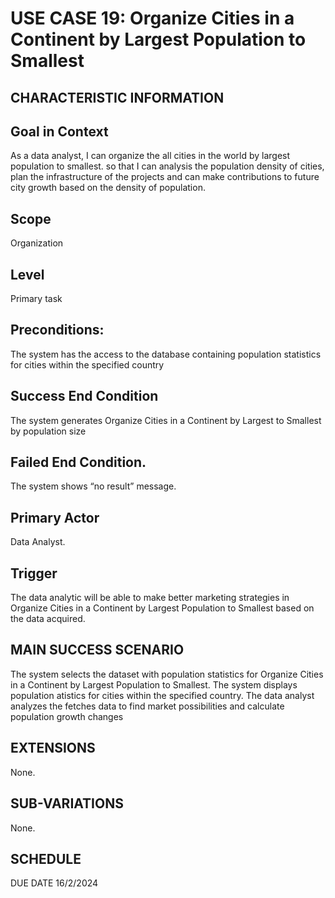 # USE CASE 19: Organize Cities in a Continent by Largest Population to Smallest
## CHARACTERISTIC INFORMATION
## Goal in Context
As a data analyst, I can organize the all cities in the world by largest population to smallest. so that I can analysis the population density of cities, plan the infrastructure of the projects and can make contributions to future city growth based on the density of population.
## Scope
Organization
## Level
Primary task
## Preconditions:
The system has the access to the database containing population statistics for cities within the specified country
## Success End Condition
The system generates Organize Cities in a Continent by Largest to Smallest by population size
## Failed End Condition.
The system shows “no result” message.
## Primary Actor
Data Analyst.
## Trigger
The data analytic will be able to make better marketing strategies in Organize Cities in a Continent by Largest Population to Smallest based on the data acquired.
## MAIN SUCCESS SCENARIO
The system selects the dataset with population statistics for Organize Cities in a Continent by Largest Population to Smallest.
The system displays population atistics for cities within the specified country.
The data analyst analyzes the fetches data to find market possibilities and calculate population growth changes
## EXTENSIONS
None.
## SUB-VARIATIONS
None.
## SCHEDULE
DUE DATE
16/2/2024